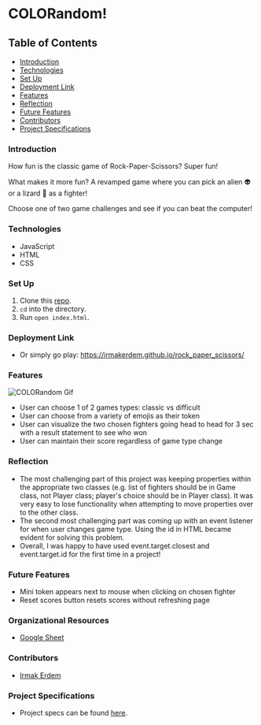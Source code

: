 # COLORandom!

## Table of Contents
- [Introduction](#introduction)
- [Technologies](#technologies)
- [Set Up](#set-up)
- [Deployment Link](#deployment-link)
- [Features](#features)
- [Reflection](#reflection)
- [Future Features](#future-features)
- [Contributors](#contributors)
- [Project Specifications](#project-specifications)

### Introduction
How fun is the classic game of Rock-Paper-Scissors? Super fun!

What makes it more fun? A revamped game where you can pick an alien 👽 or a lizard 🦎 as a fighter!

Choose one of two game challenges and see if you can beat the computer!

### Technologies
- JavaScript
- HTML
- CSS

### Set Up
1.  Clone this [repo](https://github.com/irmakerdem/rock_paper_scissors).
2. `cd` into the directory.
3. Run `open index.html`.

### Deployment Link
- Or simply go play: https://irmakerdem.github.io/rock_paper_scissors/

### Features
![COLORandom Gif](https://media.giphy.com/media/4I7SEcl6Hf6q8cxY12/giphy.gif)

- User can choose 1 of 2 games types: classic vs difficult
- User can choose from a variety of emojis as their token
- User can visualize the two chosen fighters going head to head for 3 sec with a result statement to see who won
- User can maintain their score regardless of game type change

### Reflection
- The most challenging part of this project was keeping properties within the appropriate two classes (e.g. list of fighters should be in Game class, not Player class; player's choice should be in Player class). It was very easy to lose functionality when attempting to move properties over to the other class.
- The second most challenging part was coming up with an event listener for when user changes game type. Using the id in HTML became evident for solving this problem.
- Overall, I was happy to have used event.target.closest and event.target.id for the first time in a project!

### Future Features
- Mini token appears next to mouse when clicking on chosen fighter
- Reset scores button resets scores without refreshing page

### Organizational Resources
- [Google Sheet](https://docs.google.com/spreadsheets/d/1mgIYpZuHvDG0PNgdh-Z7n67oNfJ6Ui80znJA3IY4278/edit?usp=sharing)

### Contributors
- [Irmak Erdem](https://github.com/irmakerdem)

### Project Specifications
- Project specs can be found [here](https://frontend.turing.edu/projects/module-1/rock-paper-scissors-solo.html).
